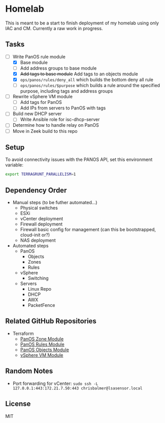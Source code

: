# Homelab

This is meant to be a start to finish deployment of my homelab using only IAC and CM. Currently a raw work in progress.

## Tasks

- [ ] Write PanOS rule module
  - [X] Base module
  - [ ] Add address groups to base module
  - [X] ~~Add tags to base module~~ Add tags to an objects module
  - [X] `ops/panos/rules/deny_all` which builds the bottom deny all rule
  - [ ] `ops/panos/rules/$purpose` which builds a rule around the specified purpose, including tags and address groups
- [ ] Rewrite vSphere VM module
  - [ ] Add tags for PanOS
  - [ ] Add IPs from servers to PanOS with tags
- [ ] Build new DHCP server
  - [ ] Write Ansible role for isc-dhcp-server
- [ ] Determine how to handle relay on PanOS
- [ ] Move in Zeek build to this repo

## Setup

To avoid connectivity issues with the PANOS API, set this environment variable:

```bash
export TERRAGRUNT_PARALLELISM=1
```

## Dependency Order

- Manual steps (to be futher automated...)
  - Physical switches
  - ESXi
  - vCenter deployment
  - Firewall deployment
  - Firewall basic config for management (can this be bootstrapped, cloud-init or?)
  - NAS deployment
- Automated steps
  - PanOS
    - Objects
    - Zones
    - Rules
  - vSphere
    - Switching
  - Servers
    - Linux Repo
    - DHCP
    - AWX
    - PacketFence

## Related GitHub Repositories

- Terraform
  - [PanOS Zone Module](https://github.com/chrisbalmer/terraform-panos-zone)
  - [PanOS Rules Module](https://github.com/chrisbalmer/terraform-panos-rules)
  - [PanOS Objects Module](https://github.com/chrisbalmer/terraform-panos-objects)
  - [vSphere VM Module](https://github.com/chrisbalmer/terraform-vsphere-vm)

## Random Notes

- Port forwarding for vCenter: `sudo ssh -L 127.0.0.1:443:172.21.7.50:443 chrisbalmer@lsasensor.local`

## License

MIT
